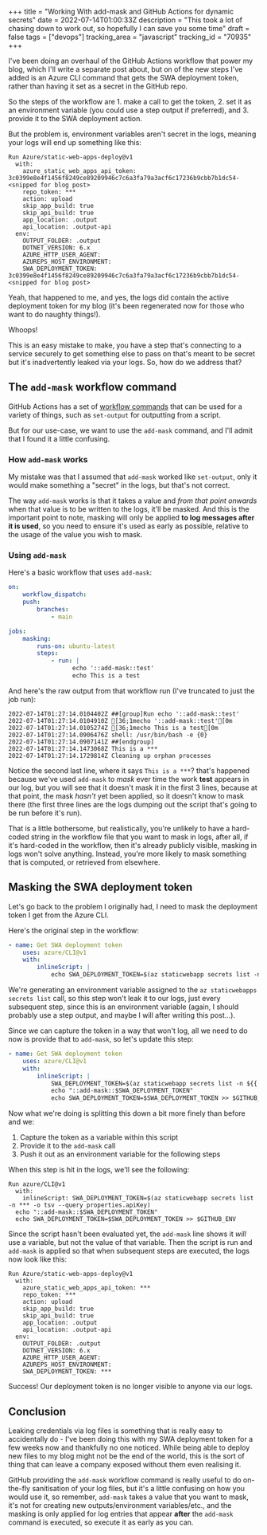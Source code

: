 +++
title = "Working With add-mask and GitHub Actions for dynamic secrets"
date = 2022-07-14T01:00:33Z
description = "This took a lot of chasing down to work out, so hopefully I can save you some time"
draft = false
tags = ["devops"]
tracking_area = "javascript"
tracking_id = "70935"
+++

I've been doing an overhaul of the GitHub Actions workflow that power my blog, which I'll write a separate post about, but on of the new steps I've added is an Azure CLI command that gets the SWA deployment token, rather than having it set as a secret in the GitHub repo.

So the steps of the workflow are 1. make a call to get the token, 2. set it as an environment variable (you could use a step output if preferred), and 3. provide it to the SWA deployment action.

But the problem is, environment variables aren't secret in the logs, meaning your logs will end up something like this:

```
Run Azure/static-web-apps-deploy@v1
  with:
    azure_static_web_apps_api_token: 3c0399e8e4f1456f8249ce89209946c7c6a3fa79a3acf6c17236b9cbb7b1dc54-<snipped for blog post>
    repo_token: ***
    action: upload
    skip_app_build: true
    skip_api_build: true
    app_location: .output
    api_location: .output-api
  env:
    OUTPUT_FOLDER: .output
    DOTNET_VERSION: 6.x
    AZURE_HTTP_USER_AGENT:
    AZUREPS_HOST_ENVIRONMENT:
    SWA_DEPLOYMENT_TOKEN: 3c0399e8e4f1456f8249ce89209946c7c6a3fa79a3acf6c17236b9cbb7b1dc54-<snipped for blog post>
```

Yeah, that happened to me, and yes, the logs did contain the active deployment token for my blog (it's been regenerated now for those who want to do naughty things!).

Whoops!

This is an easy mistake to make, you have a step that's connecting to a service securely to get something else to pass on that's meant to be secret but it's inadvertently leaked via your logs. So, how do we address that?

## The `add-mask` workflow command

GitHub Actions has a set of [workflow commands](https://docs.github.com/actions/using-workflows/workflow-commands-for-github-actions?{{<cda>}}) that can be used for a variety of things, such as `set-output` for outputting from a script.

But for our use-case, we want to use the `add-mask` command, and I'll admit that I found it a little confusing.

### How `add-mask` works

My mistake was that I assumed that `add-mask` worked like `set-output`, only it would make something a "secret" in the logs, but that's not correct.

The way `add-mask` works is that it takes a value and _from that point onwards_ when that value is to be written to the logs, it'll be masked. And this is the important point to note, masking will only be applied **to log messages after it is used**, so you need to ensure it's used as early as possible, relative to the usage of the value you wish to mask.

### Using `add-mask`

Here's a basic workflow that uses `add-mask`:

```yaml
on:
    workflow_dispatch:
    push:
        branches:
            - main

jobs:
    masking:
        runs-on: ubuntu-latest
        steps:
            - run: |
                  echo '::add-mask::test'
                  echo This is a test
```

And here's the raw output from that workflow run (I've truncated to just the job run):

```
2022-07-14T01:27:14.0104402Z ##[group]Run echo '::add-mask::test'
2022-07-14T01:27:14.0104910Z [36;1mecho '::add-mask::test'[0m
2022-07-14T01:27:14.0105274Z [36;1mecho This is a test[0m
2022-07-14T01:27:14.0906476Z shell: /usr/bin/bash -e {0}
2022-07-14T01:27:14.0907141Z ##[endgroup]
2022-07-14T01:27:14.1473068Z This is a ***
2022-07-14T01:27:14.1729814Z Cleaning up orphan processes
```

Notice the second last line, where it says `This is a ***`? that's happened because we've used `add-mask` to _mask_ ever time the work **test** appears in our log, but you will see that it doesn't mask it in the first 3 lines, because at that point, the mask _hasn't_ yet been applied, so it doesn't know to mask there (the first three lines are the logs dumping out the script that's going to be run before it's run).

That is a little bothersome, but realistically, you're unlikely to have a hard-coded string in the workflow file that you want to mask in logs, after all, if it's hard-coded in the workflow, then it's already publicly visible, masking in logs won't solve anything. Instead, you're more likely to mask something that is computed, or retrieved from elsewhere.

## Masking the SWA deployment token

Let's go back to the problem I originally had, I need to mask the deployment token I get from the Azure CLI.

Here's the original step in the workflow:

```yaml
- name: Get SWA deployment token
    uses: azure/CLI@v1
    with:
        inlineScript: |
            echo SWA_DEPLOYMENT_TOKEN=$(az staticwebapp secrets list -n ${{ secrets.SWA_NAME }} -o tsv --query properties.apiKey) >> $GITHUB_ENV
```

We're generating an environment variable assigned to the `az staticwebapps secrets list` call, so this step won't leak it to our logs, just every subsequent step, since this is an environment variable (again, I should probably use a step output, and maybe I will after writing this post...).

Since we can capture the token in a way that won't log, all we need to do now is provide that to `add-mask`, so let's update this step:

```yaml
- name: Get SWA deployment token
    uses: azure/CLI@v1
    with:
        inlineScript: |
            SWA_DEPLOYMENT_TOKEN=$(az staticwebapp secrets list -n ${{ secrets.SWA_NAME }} -o tsv --query properties.apiKey)
            echo "::add-mask::$SWA_DEPLOYMENT_TOKEN"
            echo SWA_DEPLOYMENT_TOKEN=$SWA_DEPLOYMENT_TOKEN >> $GITHUB_ENV
```

Now what we're doing is splitting this down a bit more finely than before and we:

1. Capture the token as a variable within this script
1. Provide it to the `add-mask` call
1. Push it out as an environment variable for the following steps

When this step is hit in the logs, we'll see the following:

```
Run azure/CLI@v1
  with:
    inlineScript: SWA_DEPLOYMENT_TOKEN=$(az staticwebapp secrets list -n *** -o tsv --query properties.apiKey)
  echo "::add-mask::$SWA_DEPLOYMENT_TOKEN"
  echo SWA_DEPLOYMENT_TOKEN=$SWA_DEPLOYMENT_TOKEN >> $GITHUB_ENV
```

Since the script hasn't been evaluated yet, the `add-mask` line shows it _will_ use a variable, but not the value of that variable. Then the script is run and `add-mask` is applied so that when subsequent steps are executed, the logs now look like this:

```
Run Azure/static-web-apps-deploy@v1
  with:
    azure_static_web_apps_api_token: ***
    repo_token: ***
    action: upload
    skip_app_build: true
    skip_api_build: true
    app_location: .output
    api_location: .output-api
  env:
    OUTPUT_FOLDER: .output
    DOTNET_VERSION: 6.x
    AZURE_HTTP_USER_AGENT:
    AZUREPS_HOST_ENVIRONMENT:
    SWA_DEPLOYMENT_TOKEN: ***
```

Success! Our deployment token is no longer visible to anyone via our logs.

## Conclusion

Leaking credentials via log files is something that is really easy to accidentally do - I've been doing this with my SWA deployment token for a few weeks now and thankfully no one noticed. While being able to deploy new files to my blog might not be the end of the world, this is the sort of thing that can leave a company exposed without them even realising it.

GitHub providing the `add-mask` workflow command is really useful to do on-the-fly sanitisation of your log files, but it's a little confusing on how you would use it, so remember, `add-mask` takes a value that you want to mask, it's not for creating new outputs/environment variables/etc., and the masking is only applied for log entries that appear **after** the `add-mask` command is executed, so execute it as early as you can.
